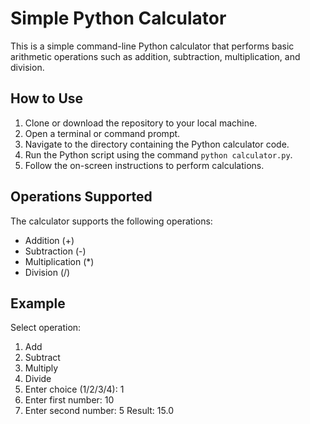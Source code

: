 # Simple Python Calculator

This is a simple command-line Python calculator that performs basic arithmetic operations such as addition, subtraction, multiplication, and division.

## How to Use

1. Clone or download the repository to your local machine.
2. Open a terminal or command prompt.
3. Navigate to the directory containing the Python calculator code.
4. Run the Python script using the command `python calculator.py`.
5. Follow the on-screen instructions to perform calculations.

## Operations Supported

The calculator supports the following operations:

- Addition (+)
- Subtraction (-)
- Multiplication (*)
- Division (/)

## Example

Select operation:

 1.   Add
 2.   Subtract
 3.   Multiply
 4.   Divide
 5.   Enter choice (1/2/3/4): 1
 6.   Enter first number: 10
 7.   Enter second number: 5
      Result: 15.0
